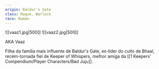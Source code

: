 ```yaml
---
origin: Baldur's Gate
class: Rogue, Warlock
race: Human
---
```

![[vaaz1.jpg|500]]
![[vaaz2.jpg|500]]

AKA Vaaz

Filha da família mais influente de Baldur's Gate, ex-líder do culto de Bhaal, recém-tornada fiel de Keeper of Whispers, melhor amiga da [[1 Keepers' Compendium/Player Characters/Bad Juju]].